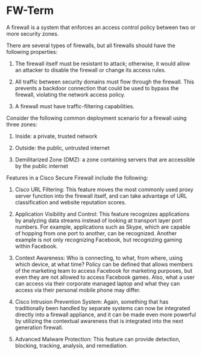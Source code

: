 # FW-Term

A firewall is a system that enforces an access control policy between two or more security zones. 

There are several types of firewalls, but all firewalls should have the following properties:

1. The firewall itself must be resistant to attack; otherwise, it would allow an attacker to disable the firewall or change its access rules.

2. All traffic between security domains must flow through the firewall. This prevents a backdoor connection that could be used to bypass the firewall, violating the network access policy.

3. A firewall must have traffic-filtering capabilities.

Consider the following common deployment scenario for a firewall using three zones:

1. Inside: a private, trusted network

2. Outside: the public, untrusted internet

3. Demilitarized Zone (DMZ): a zone containing servers that are accessible by the public internet

Features in a Cisco Secure Firewall include the following:

1. Cisco URL Filtering: This feature moves the most commonly used proxy server function into the firewall itself, and can take advantage of URL classification and website reputation scores.

2. Application Visibility and Control: This feature recognizes applications by analyzing data streams instead of looking at transport layer port numbers. For example, applications such as Skype, which are capable of hopping from one port to another, can be recognized. Another example is not only recognizing Facebook, but recognizing gaming within Facebook.

3. Context Awareness: Who is connecting, to what, from where, using which device, at what time? Policy can be defined that allows members of the marketing team to access Facebook for marketing purposes, but even they are not allowed to access Facebook games. Also, what a user can access via their corporate managed laptop and what they can access via their personal mobile phone may differ.

4. Cisco Intrusion Prevention System: Again, something that has traditionally been handled by separate systems can now be integrated directly into a firewall appliance, and it can be made even more powerful by utilizing the contextual awareness that is integrated into the next generation firewall.

5. Advanced Malware Protection: This feature can provide detection, blocking, tracking, analysis, and remediation.


